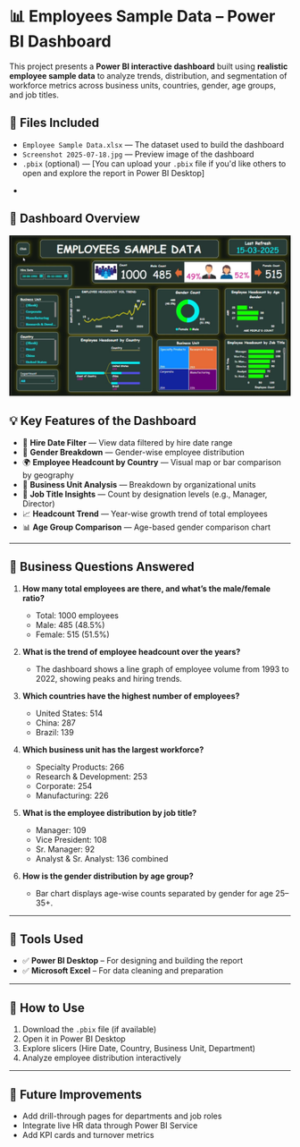 # 📊 Employees Sample Data – Power BI Dashboard

This project presents a **Power BI interactive dashboard** built using **realistic employee sample data** to analyze trends, distribution, and segmentation of workforce metrics across business units, countries, gender, age groups, and job titles.
## 📁 Files Included

* `Employee Sample Data.xlsx` — The dataset used to build the dashboard
* `Screenshot 2025-07-18.jpg` — Preview image of the dashboard
* `.pbix` (optional) — \[You can upload your `.pbix` file if you'd like others to open and explore the report in Power BI Desktop]
-

## 📌 Dashboard Overview

<img src="Screenshot 2025-07-18 182639.jpg" alt="Dashboard Preview" width="800"/>



## 💡 Key Features of the Dashboard

* 📅 **Hire Date Filter** — View data filtered by hire date range
* 🧍 **Gender Breakdown** — Gender-wise employee distribution
* 🌍 **Employee Headcount by Country** — Visual map or bar comparison by geography
* 🏢 **Business Unit Analysis** — Breakdown by organizational units
* 👤 **Job Title Insights** — Count by designation levels (e.g., Manager, Director)
* 📈 **Headcount Trend** — Year-wise growth trend of total employees
* 📊 **Age Group Comparison** — Age-based gender comparison chart

---

## 🎯 Business Questions Answered

1. **How many total employees are there, and what’s the male/female ratio?**

   * Total: 1000 employees
   * Male: 485 (48.5%)
   * Female: 515 (51.5%)

2. **What is the trend of employee headcount over the years?**

   * The dashboard shows a line graph of employee volume from 1993 to 2022, showing peaks and hiring trends.

3. **Which countries have the highest number of employees?**

   * United States: 514
   * China: 287
   * Brazil: 139

4. **Which business unit has the largest workforce?**

   * Specialty Products: 266
   * Research & Development: 253
   * Corporate: 254
   * Manufacturing: 226

5. **What is the employee distribution by job title?**

   * Manager: 109
   * Vice President: 108
   * Sr. Manager: 92
   * Analyst & Sr. Analyst: 136 combined

6. **How is the gender distribution by age group?**

   * Bar chart displays age-wise counts separated by gender for age 25–35+.

---

## 🧰 Tools Used

* ✅ **Power BI Desktop** – For designing and building the report
* ✅ **Microsoft Excel** – For data cleaning and preparation

---

## 🚀 How to Use

1. Download the `.pbix` file (if available)
2. Open it in Power BI Desktop
3. Explore slicers (Hire Date, Country, Business Unit, Department)
4. Analyze employee distribution interactively

---

## 📌 Future Improvements

* Add drill-through pages for departments and job roles
* Integrate live HR data through Power BI Service
* Add KPI cards and turnover metrics
